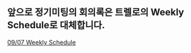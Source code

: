## 앞으로 정기미팅의 회의록은 트렐로의 Weekly Schedule로 대체합니다.

[09/07 Weekly Schedule](https://trello.com/c/m21UXVx1/7-09-07)
